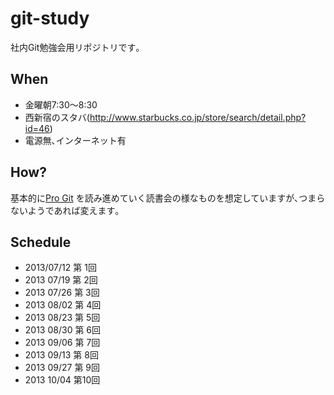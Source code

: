 git-study
=========

社内Git勉強会用リポジトリです｡

## When
- 金曜朝7:30〜8:30
- 西新宿のスタバ(http://www.starbucks.co.jp/store/search/detail.php?id=46)
- 電源無､インターネット有   

## How?
基本的に[Pro Git](https://github.com/hotchemi/git-study/raw/master/doc/progit.ja_20130506.pdf) を読み進めていく読書会の様なものを想定していますが､つまらないようであれば変えます｡

## Schedule
- 2013/07/12 第 1回
- 2013 07/19 第 2回
- 2013 07/26 第 3回
- 2013 08/02 第 4回
- 2013 08/23 第 5回
- 2013 08/30 第 6回
- 2013 09/06 第 7回
- 2013 09/13 第 8回
- 2013 09/27 第 9回
- 2013 10/04 第10回
